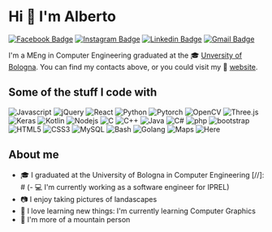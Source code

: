 # Hi 👋 I'm Alberto
[![Facebook Badge](https://img.shields.io/badge/-Alberto%20Jesu-036ee4?style=flat-square&labelColor=036ee4&logo=Facebook&logoColor=white&link=https://facebook.com/alberto.jesu)](https://facebook.com/alberto.jesu) [![Instagram Badge](https://img.shields.io/badge/-@albjerto-d9525d?style=flat-square&labelColor=d9525d&logo=Instagram&logoColor=white&link=https://instagram.com/albjerto)](https://instagram.com/albjerto) [![Linkedin Badge](https://img.shields.io/badge/-Alberto%20Jesu-blue?style=flat-square&logo=Linkedin&logoColor=white&link=https://www.linkedin.com/in/alberto-jesu/)](https://www.linkedin.com/in/alberto-jesu/) [![Gmail Badge](https://img.shields.io/badge/-alberto.jesu1995@gmail.com-c14438?style=flat-square&logo=Gmail&logoColor=white&link=mailto:alberto.jesu1995@gmail.com)](mailto:alberto.jesu1995@gmail.com)

I'm a MEng in Computer Engineering graduated at the 🎓 [Unversity of Bologna](https://corsi.unibo.it/2cycle/ComputerEngineering). You can find my contacts above, or you could visit my :milky_way: [website](https://www.albertojesu.com).

## Some of the stuff I code with
<p>
  <img alt="Javascript" src="https://img.shields.io/badge/-Javascript-323330?style=flat-square&logo=javascript&logoColor=efd81c" />
  <img alt="jQuery" src="https://img.shields.io/badge/-jQuery-0969ad?style=flat-square&logo=jQuery&logoColor=79cff5" />
  <img alt="React" src="https://img.shields.io/badge/-React-282c34?style=flat-square&logo=react&logoColor=61dafb" />
  <img alt="Python" src="https://img.shields.io/badge/-python-1f425f?style=flat-square&logo=python&logoColor=ffe05c" />
  <img alt="Pytorch" src="https://img.shields.io/badge/-Pytorch-231e42?style=flat-square&logo=Pytorch&logoColor=e14731" />
  <img alt="OpenCV" src="https://img.shields.io/badge/-OpenCV-222?style=flat-square&logo=OpenCV&logoColor=red" />
  <img alt="Three.js" src="https://img.shields.io/badge/-Three.js-222?style=flat-square&logo=Three.js&logoColor=white" />
  <!--<img alt="Bash" src="https://img.shields.io/badge/-Bash-333333?style=flat-square&logo=bash&logoColor=6da55f" /> -->
  <img alt="Keras" src="https://img.shields.io/badge/-Keras-d00000?style=flat-square&logo=Keras&logoColor=white" /> 
  <img alt="Kotlin" src="https://img.shields.io/badge/-Kotlin-6b70db?style=flat-square&logo=Kotlin&logoColor=f1850b" />
  <img alt="Nodejs" src="https://img.shields.io/badge/-Nodejs-333333?style=flat-square&logo=Node.js&logoColor=6da55f" />
  <img alt="C" src="https://img.shields.io/badge/-C-00599c?style=flat-square&logo=c&logoColor=white" />
  <img alt="C++" src="https://img.shields.io/badge/-C%2B%2B-6195cb?style=flat-square&logo=C%2B%2B&logoColor=white" />
  <img alt="Java" src="https://img.shields.io/badge/-Java-055981?style=flat-square&logo=Java&logoColor=f8981e" />
  <img alt="C#" src="https://img.shields.io/badge/-C%23-1e9923?style=flat-square&logo=C-sharp&logoColor=white" />
  <img alt="php" src="https://img.shields.io/badge/-php-black?style=flat-square&logo=php&logoColor=858ebb" />
  <img alt="bootstrap" src="https://img.shields.io/badge/-Bootstrap-5f4686?style=flat-square&logo=Bootstrap&logoColor=white" />
  <img alt="HTML5" src="https://img.shields.io/badge/-HTML5-e96228?style=flat-square&logo=HTML5&logoColor=white" />
  <img alt="CSS3" src="https://img.shields.io/badge/-CSS3-2862ea?style=flat-square&logo=CSS3&logoColor=white" />
  <img alt="MySQL" src="https://img.shields.io/badge/-MySQL-333333?style=flat-square&logo=MySQL&logoColor=6da55f" />
  <img alt="Bash" src="https://img.shields.io/badge/-Bash-black?style=flat-square&logo=GNU%20Bash&logoColor=white" />
  <img alt="Golang" src="https://img.shields.io/badge/Golang-00ADD8?style=flat-square&logo=go&logoColor=white" />
  <img alt="Maps" src="https://img.shields.io/badge/Maps-323330?style=flat-square&logo=Google%20Maps&logoColor=red" />
  <img alt="Here" src="https://img.shields.io/badge/Here-323330?style=flat-square&logo=Here&logoColor=white" />
 </p>
 
 ## About me
 - 🎓 I graduated at the University of Bologna in Computer Engineering
[//]: # (- 💻 I'm currently working as a software engineer for IPREL)
 - 📷 I enjoy taking pictures of landascapes
 - 🔭 I love learning new things: I'm currently learning Computer Graphics
 - :mount_fuji: I'm more of a mountain person

